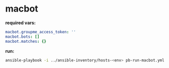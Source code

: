 # macbot

**required vars:**

```yml
macbot.groupme_access_token: ''
macbot.bots: []
macbot.matches: {}
```

**run:**

```sh
ansible-playbook -i ../ansible-inventory/hosts-<env> pb-run-macbot.yml
```
